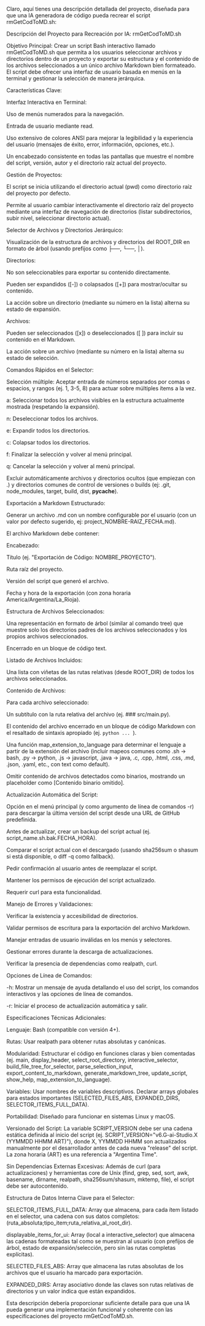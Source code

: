 Claro, aquí tienes una descripción detallada del proyecto, diseñada para que una IA generadora de código pueda recrear el script rmGetCodToMD.sh:

Descripción del Proyecto para Recreación por IA: rmGetCodToMD.sh

Objetivo Principal:
Crear un script Bash interactivo llamado rmGetCodToMD.sh que permita a los usuarios seleccionar archivos y directorios dentro de un proyecto y exportar su estructura y el contenido de los archivos seleccionados a un único archivo Markdown bien formateado. El script debe ofrecer una interfaz de usuario basada en menús en la terminal y gestionar la selección de manera jerárquica.

Características Clave:

Interfaz Interactiva en Terminal:

Uso de menús numerados para la navegación.

Entrada de usuario mediante read.

Uso extensivo de colores ANSI para mejorar la legibilidad y la experiencia del usuario (mensajes de éxito, error, información, opciones, etc.).

Un encabezado consistente en todas las pantallas que muestre el nombre del script, versión, autor y el directorio raíz actual del proyecto.

Gestión de Proyectos:

El script se inicia utilizando el directorio actual (pwd) como directorio raíz del proyecto por defecto.

Permite al usuario cambiar interactivamente el directorio raíz del proyecto mediante una interfaz de navegación de directorios (listar subdirectorios, subir nivel, seleccionar directorio actual).

Selector de Archivos y Directorios Jerárquico:

Visualización de la estructura de archivos y directorios del ROOT_DIR en formato de árbol (usando prefijos como ├──, └──, │).

Directorios:

No son seleccionables para exportar su contenido directamente.

Pueden ser expandidos ([-]) o colapsados ([+]) para mostrar/ocultar su contenido.

La acción sobre un directorio (mediante su número en la lista) alterna su estado de expansión.

Archivos:

Pueden ser seleccionados ([x]) o deseleccionados ([ ]) para incluir su contenido en el Markdown.

La acción sobre un archivo (mediante su número en la lista) alterna su estado de selección.

Comandos Rápidos en el Selector:

Selección múltiple: Aceptar entrada de números separados por comas o espacios, y rangos (ej. 1, 3-5, 8) para actuar sobre múltiples ítems a la vez.

a: Seleccionar todos los archivos visibles en la estructura actualmente mostrada (respetando la expansión).

n: Deseleccionar todos los archivos.

e: Expandir todos los directorios.

c: Colapsar todos los directorios.

f: Finalizar la selección y volver al menú principal.

q: Cancelar la selección y volver al menú principal.

Excluir automáticamente archivos y directorios ocultos (que empiezan con .) y directorios comunes de control de versiones o builds (ej: .git, node_modules, target, build, dist, __pycache__).

Exportación a Markdown Estructurado:

Generar un archivo .md con un nombre configurable por el usuario (con un valor por defecto sugerido, ej: project_NOMBRE-RAIZ_FECHA.md).

El archivo Markdown debe contener:

Encabezado:

Título (ej. "Exportación de Código: NOMBRE_PROYECTO").

Ruta raíz del proyecto.

Versión del script que generó el archivo.

Fecha y hora de la exportación (con zona horaria America/Argentina/La_Rioja).

Estructura de Archivos Seleccionados:

Una representación en formato de árbol (similar al comando tree) que muestre solo los directorios padres de los archivos seleccionados y los propios archivos seleccionados.

Encerrado en un bloque de código text.

Listado de Archivos Incluidos:

Una lista con viñetas de las rutas relativas (desde ROOT_DIR) de todos los archivos seleccionados.

Contenido de Archivos:

Para cada archivo seleccionado:

Un subtítulo con la ruta relativa del archivo (ej. ### src/main.py).

El contenido del archivo encerrado en un bloque de código Markdown con el resaltado de sintaxis apropiado (ej. ```python ... ```).

Una función map_extension_to_language para determinar el lenguaje a partir de la extensión del archivo (incluir mapeos comunes como .sh -> bash, .py -> python, .js -> javascript, .java -> java, .c, .cpp, .html, .css, .md, .json, .yaml, etc., con text como default).

Omitir contenido de archivos detectados como binarios, mostrando un placeholder como [Contenido binario omitido].

Actualización Automática del Script:

Opción en el menú principal (y como argumento de línea de comandos -r) para descargar la última versión del script desde una URL de GitHub predefinida.

Antes de actualizar, crear un backup del script actual (ej. script_name.sh.bak.FECHA_HORA).

Comparar el script actual con el descargado (usando sha256sum o shasum si está disponible, o diff -q como fallback).

Pedir confirmación al usuario antes de reemplazar el script.

Mantener los permisos de ejecución del script actualizado.

Requerir curl para esta funcionalidad.

Manejo de Errores y Validaciones:

Verificar la existencia y accesibilidad de directorios.

Validar permisos de escritura para la exportación del archivo Markdown.

Manejar entradas de usuario inválidas en los menús y selectores.

Gestionar errores durante la descarga de actualizaciones.

Verificar la presencia de dependencias como realpath, curl.

Opciones de Línea de Comandos:

-h: Mostrar un mensaje de ayuda detallando el uso del script, los comandos interactivos y las opciones de línea de comandos.

-r: Iniciar el proceso de actualización automática y salir.

Especificaciones Técnicas Adicionales:

Lenguaje: Bash (compatible con versión 4+).

Rutas: Usar realpath para obtener rutas absolutas y canónicas.

Modularidad: Estructurar el código en funciones claras y bien comentadas (ej. main, display_header, select_root_directory, interactive_selector, build_file_tree_for_selector, parse_selection_input, export_content_to_markdown, generate_markdown_tree, update_script, show_help, map_extension_to_language).

Variables: Usar nombres de variables descriptivos. Declarar arrays globales para estados importantes (SELECTED_FILES_ABS, EXPANDED_DIRS, SELECTOR_ITEMS_FULL_DATA).

Portabilidad: Diseñado para funcionar en sistemas Linux y macOS.

Versionado del Script: La variable SCRIPT_VERSION debe ser una cadena estática definida al inicio del script (ej. SCRIPT_VERSION="v6.G-ai-Studio.X (YYMMDD HHMM ART)"), donde X, YYMMDD HHMM son actualizados manualmente por el desarrollador antes de cada nueva "release" del script. La zona horaria (ART) es una referencia a "Argentina Time".

Sin Dependencias Externas Excesivas: Además de curl (para actualizaciones) y herramientas core de Unix (find, grep, sed, sort, awk, basename, dirname, realpath, sha256sum/shasum, mktemp, file), el script debe ser autocontenido.

Estructura de Datos Interna Clave para el Selector:

SELECTOR_ITEMS_FULL_DATA: Array que almacena, para cada ítem listado en el selector, una cadena con sus datos completos: (ruta_absoluta;tipo_item;ruta_relativa_al_root_dir).

displayable_items_for_ui: Array (local a interactive_selector) que almacena las cadenas formateadas tal como se muestran al usuario (con prefijos de árbol, estado de expansión/selección, pero sin las rutas completas explícitas).

SELECTED_FILES_ABS: Array que almacena las rutas absolutas de los archivos que el usuario ha marcado para exportación.

EXPANDED_DIRS: Array asociativo donde las claves son rutas relativas de directorios y un valor indica que están expandidos.

Esta descripción debería proporcionar suficiente detalle para que una IA pueda generar una implementación funcional y coherente con las especificaciones del proyecto rmGetCodToMD.sh.